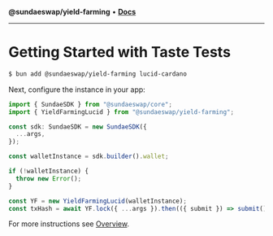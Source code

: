 **@sundaeswap/yield-farming** • [**Docs**](modules.md)

***

# Getting Started with Taste Tests

```bash
$ bun add @sundaeswap/yield-farming lucid-cardano
```

Next, configure the instance in your app:

```ts
import { SundaeSDK } from "@sundaeswap/core";
import { YieldFarmingLucid } from "@sundaeswap/yield-farming";

const sdk: SundaeSDK = new SundaeSDK({
  ...args,
});

const walletInstance = sdk.builder().wallet;

if (!walletInstance) {
  throw new Error();
}

const YF = new YieldFarmingLucid(walletInstance);
const txHash = await YF.lock({ ...args }).then(({ submit }) => submit());
```

For more instructions see [Overview](/).
